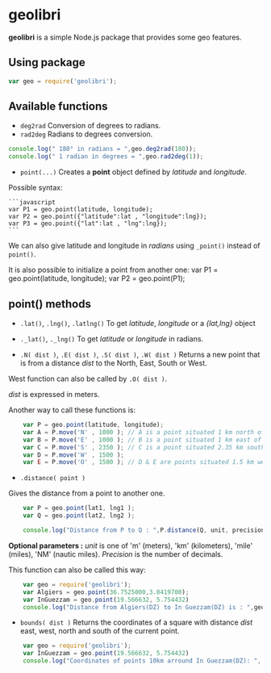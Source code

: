# geolibri #

**geolibri** is a simple Node.js package that provides some geo features.

## Using package ##

```javascript
var geo = require('geolibri');
```

## Available functions ##
 - ```deg2rad``` 
 Conversion of degrees to radians.
 - ```rad2deg```
 Radians to degrees conversion.

```javascript
console.log(" 180° in radians = ",geo.deg2rad(180));
console.log(" 1 radian in degrees = ",geo.rad2deg(1));
```

 - ```point(...)```
 Creates a **point** object defined by _latitude_ and _longitude_.

 Possible syntax:

    ```javascript
    var P1 = geo.point(latitude, longitude);
    var P2 = geo.point({"latitude":lat , "longitude":lng});
    var P3 = geo.point({"lat":lat , "lng":lng});
    ```

We can also give latitude and longitude in *radians* using ```_point()``` instead of ```point()```.

It is also possible to initialize a point from another one:
    var P1 = geo.point(latitude, longitude);
    var P2 = geo.point(P1);

## point() methods ##

- ```.lat()```, ```.lng()```, ```.latlng()```
To get *latitude*, *longitude* or a *{lat,lng}* object 

- ```._lat()```, ```._lng()```
To get *latitude* or *longitude* in radians. 

- ```.N( dist )```, ```.E( dist )```, ```.S( dist )```, ```.W( dist )```
Returns a new point that is from a distance *dist* to the North, East, South or West.

West function can also be called by ```.O( dist )```.

*dist* is expressed in meters.

Another way to call these functions is:

```javascript
    var P = geo.point(latitude, longitude);
    var A = P.move('N' , 1000 ); // A is a point situated 1 km north of P
    var B = P.move('E' , 1000 ); // B is a point situated 1 km east of P
    var C = P.move('S' , 2350 ); // C is a point situated 2.35 km south of P
    var D = P.move('W' , 1500 ); 
    var E = P.move('O' , 1500 ); // D & E are points situated 1.5 km west of P
```

- ```.distance( point )```

Gives the distance from a point to another one.
```javascript
    var P = geo.point(lat1, lng1 );
    var Q = geo.point(lat2, lng2 );

    console.log("Distance from P to Q : ",P.distance(Q, unit, precision));
```

**Optional parameters :** *unit* is one of 'm' (meters), 'km' (kilometers), 'mile' (miles), 'NM' (nautic miles). *Precision* is the number of decimals.

This function can also be called this way:

```javascript
    var geo = require('geolibri');
    var Algiers = geo.point(36.7525000,3.0419700);
    var InGuezzam = geo.point(19.566632, 5.754432)
    console.log("Distance from Algiers(DZ) to In Guezzam(DZ) is : ",geo.distance(Algiers, InGuezzam, "km", 3), " km");
```

- ```bounds( dist )```
Returns the coordinates of a square with distance *dist* east, west, north and south of the current point.

```javascript
    var geo = require('geolibri');
    var InGuezzam = geo.point(19.566632, 5.754432)
    console.log("Coordinates of points 10km arround In Guezzam(DZ): ", InGuezzam.bounds( 10000 ));
```
